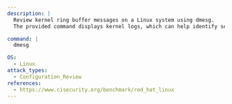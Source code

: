 ```yaml
---
description: |
  Review kernel ring buffer messages on a Linux system using dmesg.
  The provided command displays kernel logs, which can help identify security issues, hardware problems, or misconfigurations as part of configuration review and security assessment.

command: |
  dmesg

OS:
  - Linux
attack_types:
  - Configuration_Review
references:
  - https://www.cisecurity.org/benchmark/red_hat_linux
---
```

